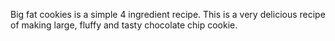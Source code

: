 Big fat cookies is a simple 4 ingredient recipe. This is a very delicious recipe of making large, fluffy and tasty chocolate chip cookie. 